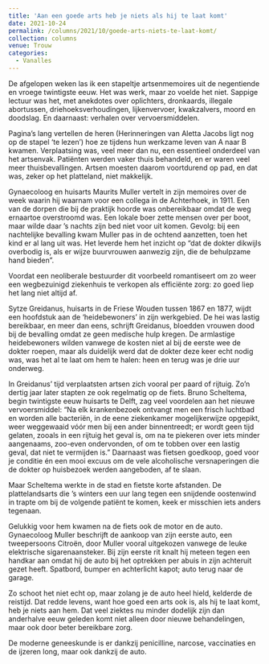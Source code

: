 ```yaml
---
title: 'Aan een goede arts heb je niets als hij te laat komt'
date: 2021-10-24
permalink: /columns/2021/10/goede-arts-niets-te-laat-komt/
collection: columns
venue: Trouw
categories:
  - Vanalles
---
```


De afgelopen weken las ik een stapeltje artsenmemoires uit de negentiende en vroege twintigste eeuw. Het was werk, maar zo voelde het niet. Sappige lectuur was het, met anekdotes over oplichters, dronkaards, illegale abortussen, driehoeksverhoudingen, lijkenvervoer, kwakzalvers, moord en doodslag. En daarnaast: verhalen over vervoersmiddelen.

Pagina’s lang vertellen de heren (Herinneringen van Aletta Jacobs ligt nog op de stapel ‘te lezen’) hoe ze tijdens hun werkzame leven van A naar B kwamen. Verplaatsing was, veel meer dan nu, een essentieel onderdeel van het artsenvak. Patiënten werden vaker thuis behandeld, en er waren veel meer thuisbevallingen. Artsen moesten daarom voort­durend op pad, en dat was, zeker op het platteland, niet makkelijk.

Gynaecoloog en huisarts Maurits Muller vertelt in zijn memoires over de week waarin hij waarnam voor een collega in de Achterhoek, in 1911. Een van de dorpen die bij de praktijk hoorde was onbereikbaar omdat de weg ernaartoe overstroomd was. Een lokale boer zette mensen over per boot, maar wilde daar ’s nachts zijn bed niet voor uit komen. Gevolg: bij een nachtelijke bevalling kwam Muller pas in de ochtend aanzetten, toen het kind er al lang uit was. Het leverde hem het inzicht op “dat de dokter dikwijls overbodig is, als er wijze buurvrouwen aanwezig zijn, die de behulpzame hand bieden”.

Voordat een neoliberale bestuurder dit voorbeeld romantiseert om zo weer een wegbezuinigd ziekenhuis te verkopen als efficiënte zorg: zo goed liep het lang niet altijd af.

Sytze Greidanus, huisarts in de Friese Wouden tussen 1867 en 1877, wijdt een hoofdstuk aan de ‘heidebewoners’ in zijn werkgebied. De hei was lastig bereikbaar, en meer dan eens, schrijft Greidanus, bloedden vrouwen dood bij de bevalling omdat ze geen medische hulp kregen. De armlastige heidebewoners wilden vanwege de kosten niet al bij de eerste wee de dokter roepen, maar als duidelijk werd dat de dokter deze keer echt nodig was, was het al te laat om hem te halen: heen en terug was je drie uur onderweg.

In Greidanus’ tijd verplaatsten artsen zich vooral per paard of rijtuig. Zo’n dertig jaar later stapten ze ook regelmatig op de fiets. Bruno Scheltema, begin twintigste eeuw huisarts te Delft, zag veel voordelen aan het nieuwe vervoersmiddel: “Na elk kranken­bezoek ontvangt men een frisch luchtbad en worden alle bacteriën, in de eene ziekenkamer mogelijkerwijze opgepikt, weer weggewaaid vóór men bij een ander binnentreedt; er wordt geen tijd gelaten, zooals in een rijtuig het geval is, om na te piekeren over iets minder aangenaams, zoo-even ondervonden, of om te tobben over een lastig geval, dat niet te vermijden is.” Daarnaast was fietsen goedkoop, goed voor je conditie én een mooi excuus om de vele alcoholische versnaperingen die de dokter op huisbezoek werden aangeboden, af te slaan.

Maar Scheltema werkte in de stad en fietste korte afstanden. De plattelandsarts die ’s winters een uur lang tegen een snijdende oostenwind in trapte om bij de volgende patiënt te komen, keek er misschien iets anders tegenaan.

Gelukkig voor hem kwamen na de fiets ook de motor en de auto. Gynaecoloog Muller beschrijft de aankoop van zijn eerste auto, een tweepersoons Citroën, door Muller vooral uitgekozen vanwege de leuke elektrische sigarenaansteker. Bij zijn eerste rit knalt hij meteen tegen een handkar aan omdat hij de auto bij het optrekken per abuis in zijn achteruit gezet heeft. Spatbord, bumper en achterlicht kapot; auto terug naar de garage.

Zo schoot het niet echt op, maar zolang je de auto heel hield, kelderde de reistijd. Dat redde ­levens, want hoe goed een arts ook is, als hij te laat komt, heb je niets aan hem. Dat veel ziektes nu minder dodelijk zijn dan anderhalve eeuw geleden komt niet alleen door nieuwe behandelingen, maar ook door beter bereikbare zorg.

De moderne geneeskunde is er dankzij penicilline, narcose, ­vaccinaties en de ijzeren long, maar ook dankzij de auto.
